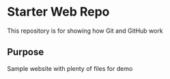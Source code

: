 # Starter Web Repo

This repository is for showing how Git and GitHub work

## Purpose

Sample website with plenty of files for demo
